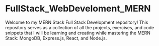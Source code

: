 # FullStack_WebDeveloment_MERN
Welcome to my MERN Stack Full Stack Development repository! This repository serves as a collection of all the projects, exercises, and code snippets that I will be learning and creating while mastering the MERN Stack: MongoDB, Express.js, React, and Node.js.
